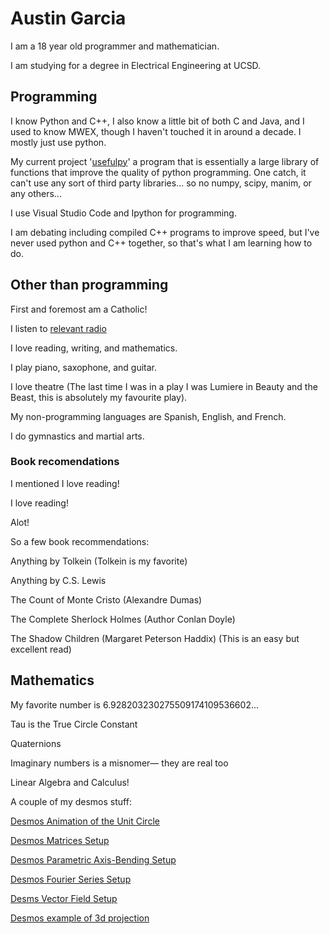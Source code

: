 # Austin Garcia

I am a 18 year old programmer and mathematician.

I am studying for a degree in Electrical Engineering at UCSD.

## Programming

I know Python and C++, I also know a little bit of both C and Java, and I used to know MWEX, though I haven't touched it in around a decade. I mostly just use python.

My current project '[usefulpy](https://github.com/Augustin007/usefulpy)' a program that is essentially a large library of functions that improve the quality of python programming. One catch, it can't use any sort of third party libraries... so no numpy, scipy, manim, or any others... 

I use Visual Studio Code and Ipython for programming.

I am debating including compiled C++ programs to improve speed, but I've never used python and C++ together, so that's what I am learning how to do.

## Other than programming

First and foremost am a Catholic! 

I listen to [relevant radio](https://relevantradio.com/)

I love reading, writing, and mathematics.

I play piano, saxophone, and guitar. 

I love theatre (The last time I was in a play I was Lumiere in Beauty and the Beast, this is absolutely my favourite play). 

My non-programming languages are Spanish, English, and French.

I do gymnastics and martial arts.

### Book recomendations

I mentioned I love reading!

I love reading!

Alot!

So a few book recommendations:

Anything by Tolkein (Tolkein is my favorite)

Anything by C.S. Lewis

The Count of Monte Cristo (Alexandre Dumas)

The Complete Sherlock Holmes (Author Conlan Doyle)

The Shadow Children (Margaret Peterson Haddix) (This is an easy but excellent read)

## Mathematics

My favorite number is 6.928203230275509174109536602... 

Tau is the True Circle Constant

Quaternions

Imaginary numbers is a misnomer— they are real too

Linear Algebra and Calculus!


A couple of my desmos stuff:

[Desmos Animation of the Unit Circle](https://www.desmos.com/calculator/lzorsicscy)

[Desmos Matrices Setup](https://www.desmos.com/calculator/0qj4jdzyxh)

[Desmos Parametric Axis-Bending Setup](https://www.desmos.com/calculator/v6m8whr37n)

[Desmos Fourier Series Setup](https://www.desmos.com/calculator/i35womijug)

[Desms Vector Field Setup](https://www.desmos.com/calculator/rwfthstuvu)

[Desmos example of 3d projection](https://www.desmos.com/calculator/dfw6mshjjj)
